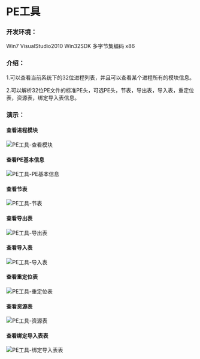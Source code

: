 # PE工具

### 开发环境：
Win7 VisualStudio2010 Win32SDK 多字节集编码 x86
### 介绍：
1.可以查看当前系统下的32位进程列表，并且可以查看某个进程所有的模块信息。

2.可以解析32位PE文件的标准PE头，可选PE头，节表，导出表，导入表，重定位表，资源表，绑定导入表信息。
### 演示：

#### 查看进程模块
![PE工具-查看模块](https://i.loli.net/2021/05/12/NhRvyWuYcamZ68f.png)

#### 查看PE基本信息
![PE工具-PE基本信息](https://i.loli.net/2021/05/12/iC3ERIZmhSznMK6.png)

#### 查看节表
![PE工具-节表](https://i.loli.net/2021/05/12/aDFs6mnhkp9QU2K.png)

#### 查看导出表
![PE工具-导出表](https://i.loli.net/2021/05/12/9pvVPQu4UFcSgxZ.png)

#### 查看导入表
![PE工具-导入表](https://i.loli.net/2021/05/12/f19nLalZ2vNezIX.png)

#### 查看重定位表
![PE工具-重定位表](https://i.loli.net/2021/05/12/dnWDujfI9kTZB6c.png)

#### 查看资源表
![PE工具-资源表](https://i.loli.net/2021/05/12/Sad8ifDyMvr2wk1.png)

#### 查看绑定导入表表
![PE工具-绑定导入表表](https://i.loli.net/2021/05/12/Jvs9SpwInfKOmGY.png)
